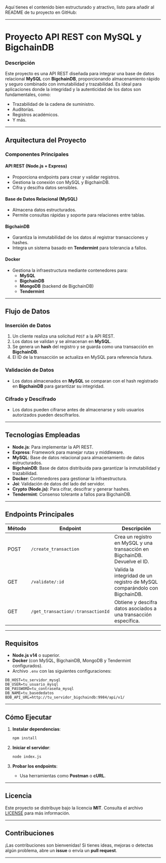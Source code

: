 Aquí tienes el contenido bien estructurado y atractivo, listo para añadir al README de tu proyecto en GitHub:

---

# **Proyecto API REST con MySQL y BigchainDB**

### **Descripción**
Este proyecto es una API REST diseñada para integrar una base de datos relacional **MySQL** con **BigchainDB**, proporcionando almacenamiento rápido y seguro combinado con inmutabilidad y trazabilidad. Es ideal para aplicaciones donde la integridad y la autenticidad de los datos son fundamentales, como:
- Trazabilidad de la cadena de suministro.
- Auditorías.
- Registros académicos.
- Y más.

---

## **Arquitectura del Proyecto**

### **Componentes Principales**
#### **API REST (Node.js + Express)**
- Proporciona endpoints para crear y validar registros.
- Gestiona la conexión con MySQL y BigchainDB.
- Cifra y descifra datos sensibles.

#### **Base de Datos Relacional (MySQL)**
- Almacena datos estructurados.
- Permite consultas rápidas y soporte para relaciones entre tablas.

#### **BigchainDB**
- Garantiza la inmutabilidad de los datos al registrar transacciones y hashes.
- Integra un sistema basado en **Tendermint** para tolerancia a fallos.

#### **Docker**
- Gestiona la infraestructura mediante contenedores para:
  - **MySQL**
  - **BigchainDB**
  - **MongoDB** (backend de BigchainDB)
  - **Tendermint**

---

## **Flujo de Datos**

### **Inserción de Datos**
1. Un cliente realiza una solicitud `POST` a la API REST.
2. Los datos se validan y se almacenan en **MySQL**.
3. Se genera un **hash** del registro y se guarda como una transacción en **BigchainDB**.
4. El ID de la transacción se actualiza en MySQL para referencia futura.

### **Validación de Datos**
- Los datos almacenados en **MySQL** se comparan con el hash registrado en **BigchainDB** para garantizar su integridad.

### **Cifrado y Descifrado**
- Los datos pueden cifrarse antes de almacenarse y solo usuarios autorizados pueden descifrarlos.

---

## **Tecnologías Empleadas**
- **Node.js**: Para implementar la API REST.
- **Express**: Framework para manejar rutas y middleware.
- **MySQL**: Base de datos relacional para almacenamiento de datos estructurados.
- **BigchainDB**: Base de datos distribuida para garantizar la inmutabilidad y trazabilidad.
- **Docker**: Contenedores para gestionar la infraestructura.
- **Joi**: Validación de datos del lado del servidor.
- **Crypto (Node.js)**: Para cifrar, descifrar y generar hashes.
- **Tendermint**: Consenso tolerante a fallos para BigchainDB.

---

## **Endpoints Principales**

| Método | Endpoint                         | Descripción                                                                 |
|--------|----------------------------------|-----------------------------------------------------------------------------|
| POST   | `/create_transaction`           | Crea un registro en MySQL y una transacción en BigchainDB. Devuelve el ID. |
| GET    | `/validate/:id`                 | Valida la integridad de un registro de MySQL comparándolo con BigchainDB.  |
| GET    | `/get_transaction/:transactionId` | Obtiene y descifra datos asociados a una transacción específica.            |

---

## **Requisitos**

- **Node.js v14** o superior.
- **Docker** (con MySQL, BigchainDB, MongoDB y Tendermint configurados).
- Archivo `.env` con las siguientes configuraciones:

```env
DB_HOST=tu_servidor_mysql
DB_USER=tu_usuario_mysql
DB_PASSWORD=tu_contraseña_mysql
DB_NAME=tu_basededatos
BDB_API_URL=http://tu_servidor_bigchaindb:9984/api/v1/
```

---

## **Cómo Ejecutar**

1. **Instalar dependencias**:
   ```bash
   npm install
   ```

2. **Iniciar el servidor**:
   ```bash
   node index.js
   ```

3. **Probar los endpoints**:
   - Usa herramientas como **Postman** o **cURL**.

---

## **Licencia**

Este proyecto se distribuye bajo la licencia **MIT**. Consulta el archivo [LICENSE](./LICENSE) para más información.

---

## **Contribuciones**
¡Las contribuciones son bienvenidas! Si tienes ideas, mejoras o detectas algún problema, abre un **issue** o envía un **pull request**.

---
